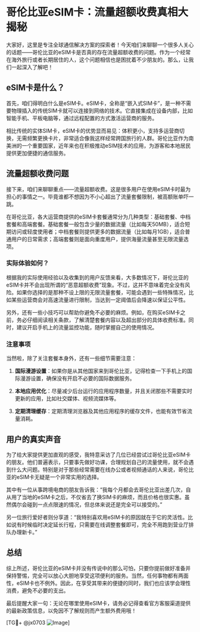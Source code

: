 # 哥伦比亚eSIM卡：流量超额收费真相大揭秘

大家好，这里是专注全球通信解决方案的探索者！今天咱们来聊聊一个很多人关心的话题——哥伦比亚的eSIM卡是否真的存在流量超额收费的问题。作为一个经常在海外旅行或者长期居住的人，这个问题相信也是困扰着不少朋友的。那么，让我们一起深入了解吧！

## eSIM卡是什么？

首先，咱们得明白什么是eSIM卡。eSIM卡，全称是“嵌入式SIM卡”，是一种不需要物理插入的传统SIM卡就可以连接到网络的技术。它直接集成在设备内部，比如智能手机、平板电脑等，通过远程配置的方式激活运营商的服务。

相比传统的实体SIM卡，eSIM卡的优势显而易见：体积更小，支持多运营商切换，无需频繁更换卡片，非常适合像我这样经常跨国旅行的人群。哥伦比亚作为南美洲的一个重要国家，近年来也在积极推动eSIM技术的应用，为游客和本地居民提供更加便捷的通信服务。

## 流量超额收费问题

接下来，咱们来聊聊重点——流量超额收费。这是很多用户在使用eSIM卡时最为担心的事情之一。毕竟谁都不想因为不小心超出了流量套餐限制，被高额账单吓一跳。

在哥伦比亚，各大运营商提供的eSIM卡套餐通常分为几种类型：基础套餐、中档套餐和高端套餐。基础套餐一般包含少量的数据流量（比如每天50MB），适合短期访问或轻度使用者；中档套餐则提供更多的数据流量（比如每月1GB），适合普通用户的日常需求；高端套餐则是面向重度用户，提供海量流量甚至无限流量选项。

### 实际体验如何？

根据我的实际使用经验以及收集到的用户反馈来看，大多数情况下，哥伦比亚的eSIM卡并不会出现所谓的“恶意超额收费”现象。不过，这并不意味着完全没有风险。如果你选择的是那种不设上限的无限流量套餐，可能会遇到一些特殊情况，比如某些运营商会对高速流量进行限制，当达到一定阈值后会降速以保证公平性。

另外，还有一些小技巧可以帮助你避免不必要的麻烦。例如，在购买eSIM卡之前，务必仔细阅读相关条款，了解清楚套餐内容以及超出部分的具体收费标准。同时，建议开启手机上的流量监控功能，随时掌握自己的使用情况。

### 注意事项

当然啦，除了关注套餐本身外，还有一些细节需要注意：

1. **国际漫游设置**：如果你是从其他国家来到哥伦比亚，记得检查一下手机上的国际漫游设置，确保没有开启不必要的国际数据服务。
   
2. **本地应用优化**：尽量减少后台运行的应用程序数量，并且关闭那些不需要实时更新的应用，比如社交媒体、视频流媒体等。

3. **定期清理缓存**：定期清理浏览器及其他应用程序的缓存文件，也能有效节省流量消耗。

## 用户的真实声音

为了给大家提供更加直观的感受，我特意采访了几位已经尝试过哥伦比亚eSIM卡的朋友。他们普遍表示，只要事先做好功课，合理规划自己的流量使用，就不会遇到什么大问题。特别是对于那些经常需要在线办公或者视频通话的人来说，哥伦比亚的eSIM卡无疑是一个非常实用的选择。

其中有一位从事跨境电商的朋友告诉我：“我每个月都会去哥伦比亚出差几次，自从用了当地的eSIM卡之后，不仅省去了换SIM卡的麻烦，而且价格也很实惠。虽然偶尔会碰到一点点限速的情况，但总体来说还是完全可以接受的。”

另一位旅行爱好者则分享道：“我特别喜欢用eSIM卡的原因就在于它的灵活性。比如说有时候临时决定延长行程，只需要在线调整套餐即可，完全不用跑到营业厅排队办理新卡。”

## 总结

综上所述，哥伦比亚的eSIM卡并没有传说中的那么可怕，只要你提前做好准备并保持警惕，完全可以放心大胆地享受这项便利的服务。当然，任何事物都有两面性，eSIM卡也不例外。因此，在享受其带来的便捷的同时，我们也应该学会理性消费，避免不必要的支出。

最后提醒大家一句：无论在哪里使用eSIM卡，请务必记得查看官方客服渠道提供的最新政策信息，以免因不了解规则而产生额外费用哦！

[TG💪+ @jx0703 ![Image](https://github.com/user-attachments/assets/dbca1d08-cadb-493c-b0ec-ad6f7a83f270)]